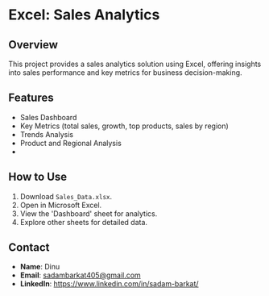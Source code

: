 # Excel: Sales Analytics

## Overview

This project provides a sales analytics solution using Excel, offering insights into sales performance and key metrics for business decision-making.

## Features

- Sales Dashboard
- Key Metrics (total sales, growth, top products, sales by region)
- Trends Analysis
- Product and Regional Analysis
- 
## How to Use

1. Download `Sales_Data.xlsx`.
2. Open in Microsoft Excel.
3. View the 'Dashboard' sheet for analytics.
4. Explore other sheets for detailed data.

## Contact

- **Name**: Dinu
- **Email**: sadambarkat405@gmail.com
- **LinkedIn**: https://www.linkedin.com/in/sadam-barkat/
